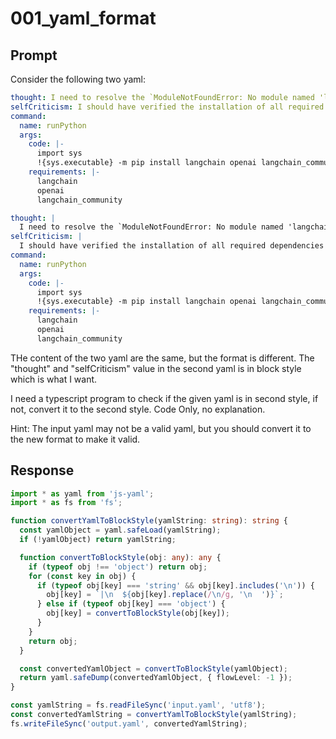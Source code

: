# 001_yaml_format

## Prompt

Consider the following two yaml:

```yaml
thought: I need to resolve the `ModuleNotFoundError: No module named 'langchain_community'` error by ensuring that all necessary dependencies are correctly installed.
selfCriticism: I should have verified the installation of all required dependencies before running the code.
command:
  name: runPython
  args:
    code: |-
      import sys
      !{sys.executable} -m pip install langchain openai langchain_community
    requirements: |-
      langchain
      openai
      langchain_community
```

```yaml
thought: |
  I need to resolve the `ModuleNotFoundError: No module named 'langchain_community'` error by ensuring that all necessary dependencies are correctly installed.
selfCriticism: |
  I should have verified the installation of all required dependencies before running the code.
command:
  name: runPython
  args:
    code: |-
      import sys
      !{sys.executable} -m pip install langchain openai langchain_community
    requirements: |-
      langchain
      openai
      langchain_community
```

THe content of the two yaml are the same, but the format is different. The "thought" and "selfCriticism" value in the second yaml is in block style which is what I want. 

I need a typescript program to check if the given yaml is in second style, if not, convert it to the second style. Code Only, no explanation.

Hint: The input yaml may not be a valid yaml, but you should convert it to the new format to make it valid.

## Response

```typescript
import * as yaml from 'js-yaml';
import * as fs from 'fs';

function convertYamlToBlockStyle(yamlString: string): string {
  const yamlObject = yaml.safeLoad(yamlString);
  if (!yamlObject) return yamlString;

  function convertToBlockStyle(obj: any): any {
    if (typeof obj !== 'object') return obj;
    for (const key in obj) {
      if (typeof obj[key] === 'string' && obj[key].includes('\n')) {
        obj[key] = `|\n  ${obj[key].replace(/\n/g, '\n  ')}`;
      } else if (typeof obj[key] === 'object') {
        obj[key] = convertToBlockStyle(obj[key]);
      }
    }
    return obj;
  }

  const convertedYamlObject = convertToBlockStyle(yamlObject);
  return yaml.safeDump(convertedYamlObject, { flowLevel: -1 });
}

const yamlString = fs.readFileSync('input.yaml', 'utf8');
const convertedYamlString = convertYamlToBlockStyle(yamlString);
fs.writeFileSync('output.yaml', convertedYamlString);
```


